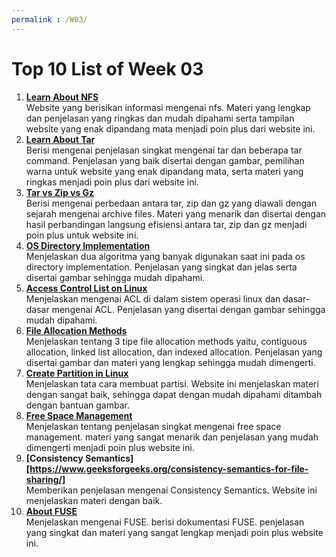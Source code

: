 ```yaml
---
permalink : /W03/
---
```

# Top 10 List of Week 03

1. **[Learn About NFS](https://www.educba.com/nfs-in-linux/)**  
Website yang berisikan informasi mengenai nfs. Materi yang lengkap dan penjelasan yang ringkas
 dan mudah dipahami serta tampilan website yang enak dipandang mata menjadi poin plus dari website ini.
2. **[Learn About Tar](https://linuxhandbook.com/basic-tar-commands/)**  
 Berisi mengenai penjelasan singkat mengenai tar dan beberapa tar command. Penjelasan yang baik disertai dengan
gambar, pemilihan warna untuk website yang enak dipandang mata, serta materi yang ringkas menjadi poin plus
 dari website ini.
3. **[Tar vs Zip vs Gz](https://itsfoss.com/tar-vs-zip-vs-gz/)**  
Berisi mengenai perbedaan antara tar, zip dan gz yang diawali dengan sejarah mengenai archive files. Materi
 yang menarik dan disertai dengan hasil perbandingan langsung efisiensi antara tar, zip dan gz menjadi poin
 plus untuk website ini.
4. **[OS Directory Implementation](https://www.javatpoint.com/os-directory-implementation)**  
Menjelaskan dua algoritma yang banyak digunakan saat ini pada os directory implementation. Penjelasan yang
 singkat dan jelas serta disertai gambar sehingga mudah dipahami.
5. **[Access Control List on Linux](https://www.geeksforgeeks.org/access-control-listsacl-linux/)**  
Menjelaskan mengenai ACL di dalam sistem operasi linux dan dasar-dasar mengenai ACL. Penjelasan yang disertai
 dengan gambar sehingga mudah dipahami.
6. **[File Allocation Methods](https://www.geeksforgeeks.org/file-allocation-methods/)**  
Menjelaskan tentang 3 tipe file allocation methods yaitu, contiguous allocation, linked list allocation, dan indexed allocation. Penjelasan yang disertai gambar dan materi yang lengkap sehingga mudah dimengerti.
7. **[Create Partition in Linux](https://phoenixnap.com/kb/linux-create-partition)**  
Menjelaskan tata cara membuat partisi. Website ini menjelaskan materi dengan sangat baik, sehingga dapat dengan mudah dipahami ditambah dengan bantuan gambar.
8. **[Free Space Management](www.geeksforgeeks.org/free-space-management-in-operating-system/)**  
Menjelaskan tentang penjelasan singkat mengenai free space management. materi yang sangat menarik dan penjelasan yang mudah dimengerti menjadi poin plus website ini.
9. **[Consistency Semantics][https://www.geeksforgeeks.org/consistency-semantics-for-file-sharing/]**  
Memberikan penjelasan mengenai Consistency Semantics. Website ini menjelaskan materi dengan baik.
10. **[About FUSE](https://www.kernel.org/doc/html/latest/filesystems/fuse.html)**  
Menjelaskan mengenai FUSE. berisi dokumentasi FUSE. penjelasan yang singkat dan materi yang sangat lengkap menjadi poin plus website ini.
